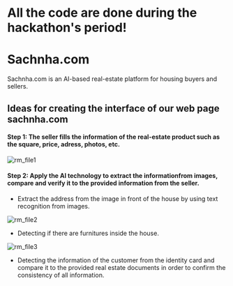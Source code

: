 # All the code are done during the hackathon's period!

# Sachnha.com

Sachnha.com is an AI-based real-estate platform for housing buyers and sellers.

## Ideas for creating the interface of our web page sachnha.com

#### Step 1: The seller fills the information of the real-estate product such as the square, price, adress, photos, etc. 

![rm_file1](https://user-images.githubusercontent.com/74822595/99891439-0c553b80-2c6a-11eb-8d53-e08c0c372c3c.png)

#### Step 2: Apply the AI technology to extract the informationfrom images, compare and verify it to the provided information from the seller.
* Extract the address from the image in front of the house by using text recognition from images. 

![rm_file2](https://user-images.githubusercontent.com/74822595/99891444-0e1eff00-2c6a-11eb-9720-e13437e46b35.png)

* Detecting if there are furnitures inside the house.

![rm_file3](https://user-images.githubusercontent.com/74822595/99891447-0eb79580-2c6a-11eb-8969-ddb2f0bd9e97.png)

* Detecting the information of the customer from the identity card and compare it to the provided real estate documents in order to confirm the consistency of all information. 

